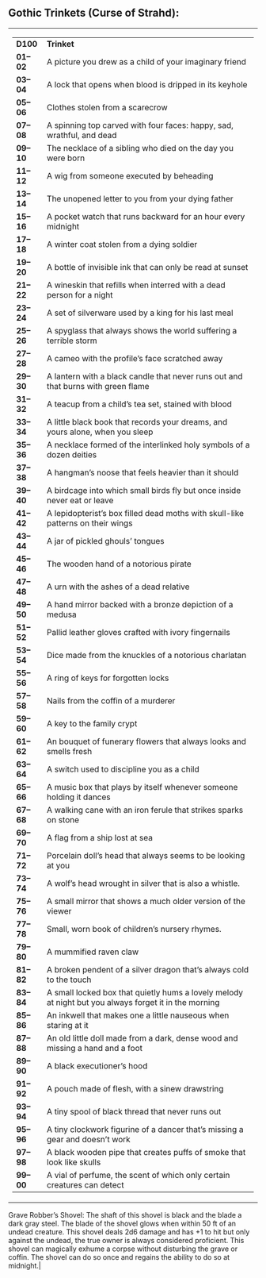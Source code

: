 
## **Gothic Trinkets (Curse of Strahd):**

<table><tbody><tr class="odd"><td><table><tbody><tr class="odd"><td><strong>D100</strong></td><td><strong>Trinket</strong></td></tr><tr class="even"><td><strong>01–02</strong></td><td>A picture you drew as a child of your imaginary friend</td></tr><tr class="odd"><td><strong>03–04</strong></td><td>A lock that opens when blood is dripped in its keyhole</td></tr><tr class="even"><td><strong>05–06</strong></td><td>Clothes stolen from a scarecrow</td></tr><tr class="odd"><td><strong>07–08</strong></td><td>A spinning top carved with four faces: happy, sad, wrathful, and dead</td></tr><tr class="even"><td><strong>09–10</strong></td><td>The necklace of a sibling who died on the day you were born</td></tr><tr class="odd"><td><strong>11–12</strong></td><td>A wig from someone executed by beheading</td></tr><tr class="even"><td><strong>13–14</strong></td><td>The unopened letter to you from your dying father</td></tr><tr class="odd"><td><strong>15–16</strong></td><td>A pocket watch that runs backward for an hour every midnight</td></tr><tr class="even"><td><strong>17–18</strong></td><td>A winter coat stolen from a dying soldier</td></tr><tr class="odd"><td><strong>19–20</strong></td><td>A bottle of invisible ink that can only be read at sunset</td></tr><tr class="even"><td><strong>21–22</strong></td><td>A wineskin that refills when interred with a dead person for a night</td></tr><tr class="odd"><td><strong>23–24</strong></td><td>A set of silverware used by a king for his last meal</td></tr><tr class="even"><td><strong>25–26</strong></td><td>A spyglass that always shows the world suffering a terrible storm</td></tr><tr class="odd"><td><strong>27–28</strong></td><td>A cameo with the profile’s face scratched away</td></tr><tr class="even"><td><strong>29–30</strong></td><td>A lantern with a black candle that never runs out and that burns with green flame</td></tr><tr class="odd"><td><strong>31–32</strong></td><td>A teacup from a child’s tea set, stained with blood</td></tr><tr class="even"><td><strong>33–34</strong></td><td>A little black book that records your dreams, and yours alone, when you sleep</td></tr><tr class="odd"><td><strong>35–36</strong></td><td>A necklace formed of the interlinked holy symbols of a dozen deities</td></tr><tr class="even"><td><strong>37–38</strong></td><td>A hangman’s noose that feels heavier than it should</td></tr><tr class="odd"><td><strong>39–40</strong></td><td>A birdcage into which small birds fly but once inside never eat or leave</td></tr><tr class="even"><td><strong>41–42</strong></td><td>A lepidopterist’s box filled dead moths with skull-like patterns on their wings</td></tr><tr class="odd"><td><strong>43–44</strong></td><td>A jar of pickled ghouls’ tongues</td></tr><tr class="even"><td><strong>45–46</strong></td><td>The wooden hand of a notorious pirate</td></tr><tr class="odd"><td><strong>47–48</strong></td><td>A urn with the ashes of a dead relative</td></tr><tr class="even"><td><strong>49–50</strong></td><td>A hand mirror backed with a bronze depiction of a medusa</td></tr><tr class="odd"><td><strong>51–52</strong></td><td>Pallid leather gloves crafted with ivory fingernails</td></tr><tr class="even"><td><strong>53–54</strong></td><td>Dice made from the knuckles of a notorious charlatan</td></tr><tr class="odd"><td><strong>55–56</strong></td><td>A ring of keys for forgotten locks</td></tr><tr class="even"><td><strong>57–58</strong></td><td>Nails from the coffin of a murderer</td></tr><tr class="odd"><td><strong>59–60</strong></td><td>A key to the family crypt</td></tr><tr class="even"><td><strong>61–62</strong></td><td>An bouquet of funerary flowers that always looks and smells fresh</td></tr><tr class="odd"><td><strong>63–64</strong></td><td>A switch used to discipline you as a child</td></tr><tr class="even"><td><strong>65–66</strong></td><td>A music box that plays by itself whenever someone holding it dances</td></tr><tr class="odd"><td><strong>67–68</strong></td><td>A walking cane with an iron ferule that strikes sparks on stone</td></tr><tr class="even"><td><strong>69–70</strong></td><td>A flag from a ship lost at sea</td></tr><tr class="odd"><td><strong>71–72</strong></td><td>Porcelain doll’s head that always seems to be looking at you</td></tr><tr class="even"><td><strong>73–74</strong></td><td>A wolf’s head wrought in silver that is also a whistle.</td></tr><tr class="odd"><td><strong>75–76</strong></td><td>A small mirror that shows a much older version of the viewer</td></tr><tr class="even"><td><strong>77–78</strong></td><td>Small, worn book of children’s nursery rhymes.</td></tr><tr class="odd"><td><strong>79–80</strong></td><td>A mummified raven claw</td></tr><tr class="even"><td><strong>81–82</strong></td><td>A broken pendent of a silver dragon that’s always cold to the touch</td></tr><tr class="odd"><td><strong>83–84</strong></td><td>A small locked box that quietly hums a lovely melody at night but you always forget it in the morning</td></tr><tr class="even"><td><strong>85–86</strong></td><td>An inkwell that makes one a little nauseous when staring at it</td></tr><tr class="odd"><td><strong>87–88</strong></td><td>An old little doll made from a dark, dense wood and missing a hand and a foot</td></tr><tr class="even"><td><strong>89–90</strong></td><td>A black executioner’s hood</td></tr><tr class="odd"><td><strong>91–92</strong></td><td>A pouch made of flesh, with a sinew drawstring</td></tr><tr class="even"><td><strong>93–94</strong></td><td>A tiny spool of black thread that never runs out</td></tr><tr class="odd"><td><strong>95–96</strong></td><td>A tiny clockwork figurine of a dancer that’s missing a gear and doesn’t work</td></tr>
<tr class="even">
<td><strong>97–98</strong></td>
<td>A black wooden pipe that creates puffs of smoke that look like skulls</td></tr>
<tr class="even">
<td><strong>99–00</strong></td>
<td> A vial of perfume, the scent of which only certain creatures can detect</td></tr></tbody></table></td></tr></tbody></table>

Grave Robber’s Shovel: The shaft of this shovel is black and the blade a dark gray steel. The blade of the shovel glows when within 50 ft of an undead creature. This shovel deals 2d6 damage and has +1 to hit but only against the undead, the true owner is always considered proficient. This shovel can magically exhume a corpse without disturbing the grave or coffin. The shovel can do so once and regains the ability to do so at midnight.|